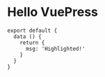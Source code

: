 # Hello VuePress

``` js{4}
export default {
  data () {
    return {
      msg: 'Highlighted!'
    }
  }
}
```